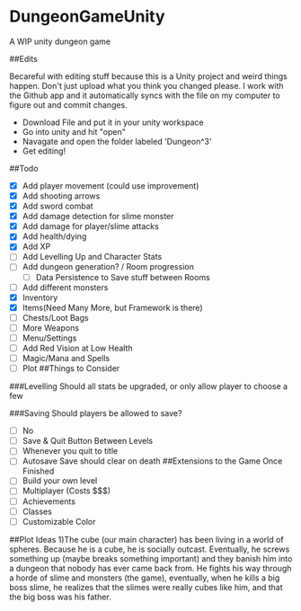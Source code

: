 # DungeonGameUnity
A WIP unity dungeon game

##Edits

Becareful with editing stuff because this is a Unity project and weird things happen. Don't just upload what you think you changed please. I work with the Github app and it automatically syncs with the file on my computer to figure out and commit changes. 

- Download File and put it in your unity workspace
- Go into unity and hit "open"
- Navagate and open the folder labeled 'Dungeon^3'
- Get editing!

##Todo
- [X] Add player movement (could use improvement)
- [X] Add shooting arrows
- [X] Add sword combat
- [X] Add damage detection for slime monster
- [X] Add damage for player/slime attacks
- [X] Add health/dying
- [X] Add XP
- [ ] Add Levelling Up and Character Stats
- [ ] Add dungeon generation? / Room progression
  - [ ] Data Persistence to Save stuff between Rooms
- [ ] Add different monsters
- [X] Inventory
- [X] Items(Need Many More, but Framework is there)
- [ ] Chests/Loot Bags
- [ ] More Weapons
- [ ] Menu/Settings
- [ ] Add Red Vision at Low Health
- [ ] Magic/Mana and Spells
- [ ] Plot
##Things to Consider

###Levelling
Should all stats be upgraded, or only allow player to choose a few

###Saving
Should players be allowed to save?
 - [ ] No
 - [ ] Save & Quit Button Between Levels
 - [ ] Whenever you quit to title
 - [ ] Autosave
 Save should clear on death
##Extensions to the Game Once Finished
- [ ] Build your own level
- [ ] Multiplayer (Costs $$$)
- [ ] Achievements
- [ ] Classes
- [ ] Customizable Color

##Plot Ideas
1)The cube (our main character) has been living in a world  of spheres. Because he is a cube, he is socially outcast. Eventually, he screws something up (maybe breaks something important) and they banish him into a dungeon that nobody has ever came back from. He fights his way through a horde of slime and monsters (the game), eventually, when he kills a big boss slime, he realizes that the slimes were really cubes like him, and that the big boss was his father. 
